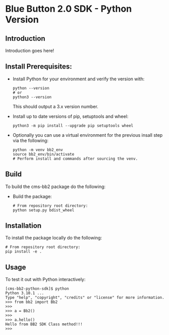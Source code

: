 Blue Button 2.0 SDK - Python Version
====================================

## Introduction

Introduction goes here!

## Install Prerequisites: 

* Install Python for your environment and verify the version with:
  ```
  python --version
  # or
  python3 --version
  ```
  This should output a 3.x version number.

* Install up to date versions of pip, setuptools and wheel:
  ```
  python3 -m pip install --upgrade pip setuptools wheel
  ```
* Optionally you can use a virtual environment for the previous insall step via the following:
  ```
  python -m venv bb2_env
  source bb2_env/bin/activate
  # Perform install and commands after sourcing the venv.
  ```

## Build

To build the cms-bb2 package do the following:

* Build the package:

  ```
  # From repository root directory:
  python setup.py bdist_wheel
  ```

## Installation

To install the package locally do the following:
```
# From repository root directory:
pip install -e .
```

## Usage

To test it out with Python interactively:
```
[cms-bb2-python-sdk]$ python
Python 3.10.1 ...
Type "help", "copyright", "credits" or "license" for more information.
>>> from bb2 import Bb2
>>> 
>>> a = Bb2()
>>> 
>>> a.hello()
Hello from BB2 SDK Class method!!!
>>> 
```